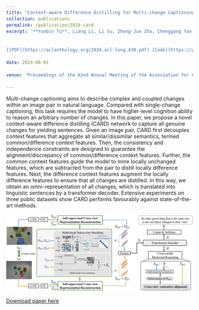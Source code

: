 ```yaml
---
title: "Context-aware Difference Distilling for Multi-change Captioning"
collection: publications
permalink: /publication/2024-card
excerpt: '**Yunbin Tu**, Liang Li, Li Su, Zheng-Jun Zha, Chenggang Yan, Qingming Huang.


[[PDF](https://aclanthology.org/2024.acl-long.430.pdf) [Code](https://github.com/tuyunbin/CARD) [Poster](/assets/acl24_poster.pdf)]'

date: 2024-08-01

venue: 'Proceedings of the 62nd Annual Meeting of the Association for Computational Linguistics (Volume 1: Long Papers), 7941–7956'

---
```


Multi-change captioning aims to describe complex and coupled changes within an image pair in natural language. Compared with single-change captioning, this task requires the model to have higher-level cognition ability to reason an arbitrary number of changes. In this paper, we propose a novel context-aware difference distilling (CARD) network to capture all genuine changes for yielding sentences. Given an image pair, CARD first decouples context features that aggregate all similar/dissimilar semantics, termed common/difference context features. Then, the consistency and independence constraints are designed to guarantee the alignment/discrepancy of common/difference context features. Further, the common context features guide the model to mine locally unchanged features, which are subtracted from the pair to distill locally difference features. Next, the difference context features augment the locally difference features to ensure that all changes are distilled. In this way, we obtain an omni-representation of all changes, which is translated into linguistic sentences by a transformer decoder. Extensive experiments on three public datasets show CARD performs favourably against state-of-the-art methods. 

![](https://github.com/tuyunbin/tuyunbin.github.io/blob/master/images/scorer_framework.png)

[Download paper here](https://aclanthology.org/2024.acl-long.430.pdf)
